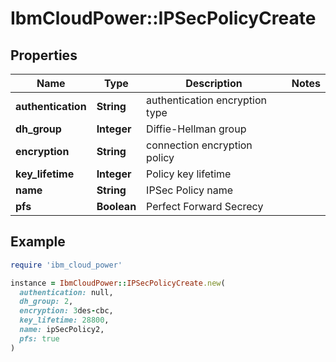 # IbmCloudPower::IPSecPolicyCreate

## Properties

| Name | Type | Description | Notes |
| ---- | ---- | ----------- | ----- |
| **authentication** | **String** | authentication encryption type |  |
| **dh_group** | **Integer** | Diffie-Hellman group |  |
| **encryption** | **String** | connection encryption policy |  |
| **key_lifetime** | **Integer** | Policy key lifetime |  |
| **name** | **String** | IPSec Policy name |  |
| **pfs** | **Boolean** | Perfect Forward Secrecy |  |

## Example

```ruby
require 'ibm_cloud_power'

instance = IbmCloudPower::IPSecPolicyCreate.new(
  authentication: null,
  dh_group: 2,
  encryption: 3des-cbc,
  key_lifetime: 28800,
  name: ipSecPolicy2,
  pfs: true
)
```

